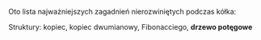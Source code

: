 Oto lista najważniejszych zagadnień nierozwiniętych podczas kółka:

Struktury:
kopiec, kopiec dwumianowy, Fibonacciego, <b>drzewo potęgowe</b>

